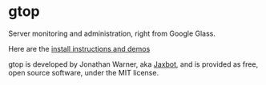 # gtop
Server monitoring and administration, right from Google Glass.

Here are the [install instructions and demos](http://glass.jaxbot.me/articles/gtop)


gtop is developed by Jonathan Warner, aka [Jaxbot](http://jaxbot.me/), and is provided as free, open source software, under the MIT license.


